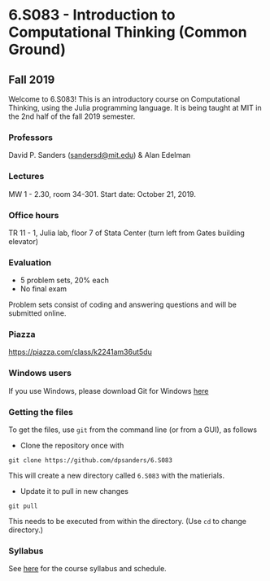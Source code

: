 # 6.S083 - Introduction to Computational Thinking (Common Ground)

## Fall 2019

Welcome to 6.S083! This is an introductory course on Computational Thinking, using the Julia programming language.
It is being taught at MIT in the 2nd half of the fall 2019 semester.

### Professors
David P. Sanders ([sandersd@mit.edu](mailto:sandersd@mit.edu)) & Alan Edelman

### Lectures
MW 1 - 2.30, room 34-301.
Start date: October 21, 2019.

### Office hours
TR 11 - 1, Julia lab, floor 7 of Stata Center (turn left from Gates building elevator)

### Evaluation

*   5 problem sets, 20% each
*   No final exam

Problem sets consist of coding and answering questions and will be submitted online.

### Piazza

https://piazza.com/class/k2241am36ut5du


### Windows users 

If you use Windows, please download Git for Windows [here](https://gitforwindows.org)

### Getting the files

To get the files, use `git` from the command line (or from a GUI), as follows

- Clone the repository once with 
```
git clone https://github.com/dpsanders/6.S083
```
This will create a new directory called `6.S083` with the matierials.


- Update it to pull in new changes 
```
git pull
```
This needs to be executed from within the directory. (Use `cd` to change directory.)


### Syllabus
See [here](syllabus.md) for the course syllabus and schedule.
